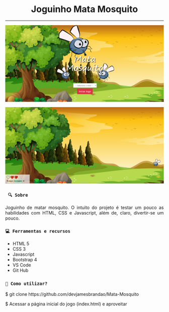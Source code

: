 <h1 align="center"><strong>Joguinho Mata Mosquito</strong></h1>

<hr/>

<p align="center">
    <img src="https://github.com/devjamesbrandao/Mata-Mosquito/blob/master/MataMosquito/imagens/Tela-inicial.png" alt="Tela inicial" title="Tela inicial">
</p> 

<p align="center">
    <img src="https://github.com/devjamesbrandao/Mata-Mosquito/blob/master/MataMosquito/imagens/tela-jogo.png" alt="Tela do jogo" title="Tela do jogo">
</p> 


### ` 🔍 Sobre`

<p align="justify">Joguinho de matar mosquito. O intuito do projeto é testar um pouco as habilidades com HTML, CSS e Javascript, além de, claro, divertir-se um pouco.</p>

### `💻 Ferramentas e recursos`

* HTML 5
* CSS 3
* Javascript
* Bootstrap 4
* VS Code
* Git Hub

### `🔎 Como utilizar?`

<p>$ git clone https://github.com/devjamesbrandao/Mata-Mosquito</p>

<p>$ Acessar a página inicial do jogo (index.html) e aproveitar</p>
